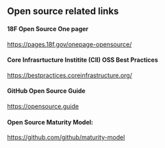 ## Open source related links

#### 18F Open Source One pager
https://pages.18f.gov/onepage-opensource/

#### Core Infrasrtucture Institite (CII) OSS Best Practices
https://bestpractices.coreinfrastructure.org/

#### GitHub Open Source Guide
https://opensource.guide

#### Open Source Maturity Model:
https://github.com/github/maturity-model
